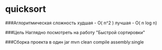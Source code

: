 # quicksort

###Аглоритмическая сложность
худшая - O( n^2 )
лучшая - O( n log n)

###Цель
Наглядно посмотреть на работу "Быстрой сортировки"

###Сборка проекта в один jar
mvn clean compile assembly:single